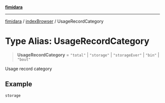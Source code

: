 [**fimidara**](../../README.md)

***

[fimidara](../../modules.md) / [indexBrowser](../README.md) / UsageRecordCategory

# Type Alias: UsageRecordCategory

> **UsageRecordCategory** = `"total"` \| `"storage"` \| `"storageEver"` \| `"bin"` \| `"bout"`

Usage record category

## Example

```
storage
```

